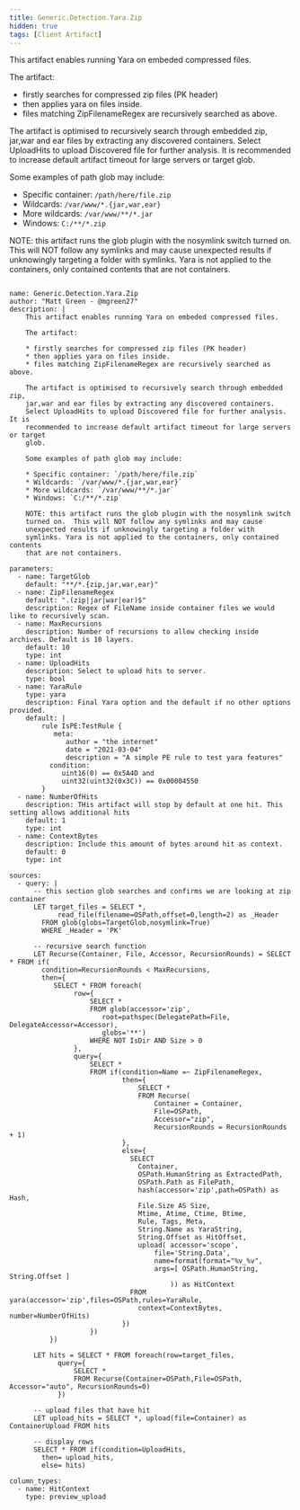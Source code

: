 ```yaml
---
title: Generic.Detection.Yara.Zip
hidden: true
tags: [Client Artifact]
---
```


This artifact enables running Yara on embeded compressed files.

The artifact:

* firstly searches for compressed zip files (PK header)
* then applies yara on files inside.
* files matching ZipFilenameRegex are recursively searched as above.

The artifact is optimised to recursively search through embedded zip,
jar,war and ear files by extracting any discovered containers.
Select UploadHits to upload Discovered file for further analysis.  It is
recommended to increase default artifact timeout for large servers or target
glob.

Some examples of path glob may include:

* Specific container: `/path/here/file.zip`
* Wildcards: `/var/www/*.{jar,war,ear}`
* More wildcards: `/var/www/**/*.jar`
* Windows: `C:/**/*.zip`

NOTE: this artifact runs the glob plugin with the nosymlink switch
turned on.  This will NOT follow any symlinks and may cause
unexpected results if unknowingly targeting a folder with
symlinks. Yara is not applied to the containers, only contained contents
that are not containers.


<pre><code class="language-yaml">
name: Generic.Detection.Yara.Zip
author: &quot;Matt Green - @mgreen27&quot;
description: |
    This artifact enables running Yara on embeded compressed files.

    The artifact:

    * firstly searches for compressed zip files (PK header)
    * then applies yara on files inside.
    * files matching ZipFilenameRegex are recursively searched as above.

    The artifact is optimised to recursively search through embedded zip,
    jar,war and ear files by extracting any discovered containers.
    Select UploadHits to upload Discovered file for further analysis.  It is
    recommended to increase default artifact timeout for large servers or target
    glob.

    Some examples of path glob may include:

    * Specific container: `/path/here/file.zip`
    * Wildcards: `/var/www/*.{jar,war,ear}`
    * More wildcards: `/var/www/**/*.jar`
    * Windows: `C:/**/*.zip`

    NOTE: this artifact runs the glob plugin with the nosymlink switch
    turned on.  This will NOT follow any symlinks and may cause
    unexpected results if unknowingly targeting a folder with
    symlinks. Yara is not applied to the containers, only contained contents
    that are not containers.

parameters:
  - name: TargetGlob
    default: &quot;**/*.{zip,jar,war,ear}&quot;
  - name: ZipFilenameRegex
    default: &quot;.(zip|jar|war|ear)$&quot;
    description: Regex of FileName inside container files we would like to recursively scan.
  - name: MaxRecursions
    description: Number of recursions to allow checking inside archives. Default is 10 layers.
    default: 10
    type: int
  - name: UploadHits
    description: Select to upload hits to server.
    type: bool
  - name: YaraRule
    type: yara
    description: Final Yara option and the default if no other options provided.
    default: |
        rule IsPE:TestRule {
           meta:
              author = &quot;the internet&quot;
              date = &quot;2021-03-04&quot;
              description = &quot;A simple PE rule to test yara features&quot;
          condition:
             uint16(0) == 0x5A4D and
             uint32(uint32(0x3C)) == 0x00004550
        }
  - name: NumberOfHits
    description: THis artifact will stop by default at one hit. This setting allows additional hits
    default: 1
    type: int
  - name: ContextBytes
    description: Include this amount of bytes around hit as context.
    default: 0
    type: int

sources:
  - query: |
      -- this section glob searches and confirms we are looking at zip container
      LET target_files = SELECT *,
            read_file(filename=OSPath,offset=0,length=2) as _Header
        FROM glob(globs=TargetGlob,nosymlink=True)
        WHERE _Header = &#x27;PK&#x27;

      -- recursive search function
      LET Recurse(Container, File, Accessor, RecursionRounds) = SELECT * FROM if(
        condition=RecursionRounds &lt; MaxRecursions,
        then={
           SELECT * FROM foreach(
                row={
                    SELECT *
                    FROM glob(accessor=&#x27;zip&#x27;,
                       root=pathspec(DelegatePath=File, DelegateAccessor=Accessor),
                       globs=&#x27;**&#x27;)
                    WHERE NOT IsDir AND Size &gt; 0
                },
                query={
                    SELECT *
                    FROM if(condition=Name =~ ZipFilenameRegex,
                            then={
                                SELECT *
                                FROM Recurse(
                                    Container = Container,
                                    File=OSPath,
                                    Accessor=&quot;zip&quot;,
                                    RecursionRounds = RecursionRounds + 1)
                            },
                            else={
                              SELECT
                                Container,
                                OSPath.HumanString as ExtractedPath,
                                OSPath.Path as FilePath,
                                hash(accessor=&#x27;zip&#x27;,path=OSPath) as Hash,
                                File.Size AS Size,
                                Mtime, Atime, Ctime, Btime,
                                Rule, Tags, Meta,
                                String.Name as YaraString,
                                String.Offset as HitOffset,
                                upload( accessor=&#x27;scope&#x27;,
                                    file=&#x27;String.Data&#x27;,
                                    name=format(format=&quot;%v_%v&quot;,
                                    args=[ OSPath.HumanString, String.Offset ]
                                        )) as HitContext
                              FROM yara(accessor=&#x27;zip&#x27;,files=OSPath,rules=YaraRule,
                                context=ContextBytes, number=NumberOfHits)
                            })
                    })
          })

      LET hits = SELECT * FROM foreach(row=target_files,
            query={
                SELECT *
                FROM Recurse(Container=OSPath,File=OSPath, Accessor=&quot;auto&quot;, RecursionRounds=0)
            })

      -- upload files that have hit
      LET upload_hits = SELECT *, upload(file=Container) as ContainerUpload FROM hits

      -- display rows
      SELECT * FROM if(condition=UploadHits,
        then= upload_hits,
        else= hits)

column_types:
  - name: HitContext
    type: preview_upload
</code></pre>

